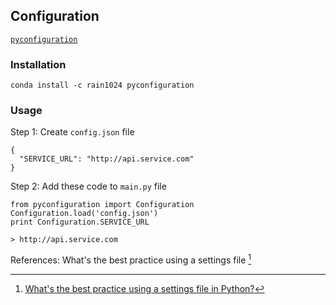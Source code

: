 ## Configuration

[`pyconfiguration`](pypi.python.org/pypi/pyconfiguration)

### Installation

```
conda install -c rain1024 pyconfiguration
```

### Usage

Step 1: Create `config.json` file

```
{
  "SERVICE_URL": "http://api.service.com"
}
```

Step 2: Add these code to `main.py` file

```
from pyconfiguration import Configuration
Configuration.load('config.json')
print Configuration.SERVICE_URL

> http://api.service.com
```

References: What's the best practice using a settings file [^1]

[^1]: [What's the best practice using a settings file in Python?](http://stackoverflow.com/questions/5055042/whats-the-best-practice-using-a-settings-file-in-python)